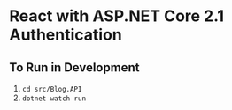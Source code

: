 # React with ASP.NET Core 2.1 Authentication

## To Run in Development

1. `cd src/Blog.API`
2. `dotnet watch run`
